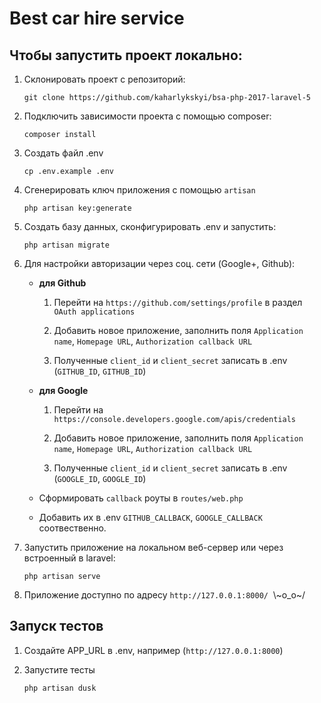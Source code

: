 # Best car hire service
## Чтобы запустить проект локально:
1. Склонировать проект с репозиторий:

    ```
    git clone https://github.com/kaharlykskyi/bsa-php-2017-laravel-5
    ```
2. Подключить зависимости проекта с помощью composer:

    ```
    composer install
    ```
3. Создать файл .env 

    ```
    cp .env.example .env
    ```
4. Сгенерировать ключ приложения с помощью ``artisan``

    ```
    php artisan key:generate
    ```
5. Создать базу данных, сконфигурировать .env и запустить:

    ```
    php artisan migrate
    ```
6. Для настройки авторизации через соц. сети (Google+, Github):
    - **для Github**
    
        1. Перейти на ``https://github.com/settings/profile`` в раздел `OAuth applications`
        
        2. Добавить новое приложение, заполнить поля `Application name`, `Homepage URL`, `Authorization callback URL`
        
        3. Полученные `client_id` и `client_secret` записать в .env (`GITHUB_ID`, `GITHUB_ID`)
        
    - **для Google**
    
        1. Перейти на ``https://console.developers.google.com/apis/credentials``
        
        2. Добавить новое приложение, заполнить поля `Application name`, `Homepage URL`, `Authorization callback URL`
        
        3. Полученные `client_id` и `client_secret` записать в .env (`GOOGLE_ID`, `GOOGLE_ID`)
        
    - Сформировать ``callback`` роуты в ``routes/web.php``
    - Добавить их в .env ``GITHUB_CALLBACK``, ``GOOGLE_CALLBACK`` соотвественно.
7. Запустить приложение на локальном веб-сервер или через встроенный в laravel:

    ```
    php artisan serve
    ```
8. Приложение доступно по адресу  ``http://127.0.0.1:8000/``&nbsp; \\~о_о~/


## Запуск тестов
1. Создайте APP_URL в .env, например (``http://127.0.0.1:8000``)
2. Запустите тесты

    ```
    php artisan dusk
    ```


